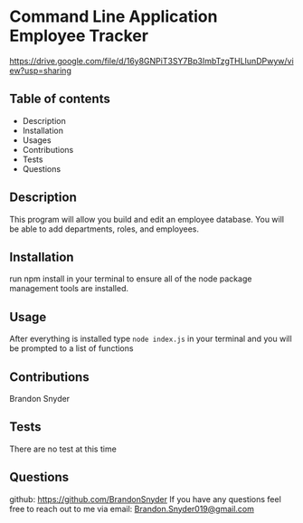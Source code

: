 # Command Line Application Employee Tracker

https://drive.google.com/file/d/16y8GNPiT3SY7Bp3ImbTzgTHLIunDPwyw/view?usp=sharing

## Table of contents 
 - Description
 - Installation
 - Usages
 - Contributions
 - Tests
 - Questions

## Description
This program will allow you build and edit an employee database. You will be able to add departments, roles, and employees. 

## Installation
run npm install in your terminal to ensure all of the node package management tools are installed.

## Usage
After everything is installed type ```node index.js``` in your terminal and you will be prompted to a list of functions

## Contributions
Brandon Snyder

## Tests
There are no test at this time 

## Questions
github: https://github.com/BrandonSnyder
If you have any questions feel free to reach out to me via email: Brandon.Snyder019@gmail.com



